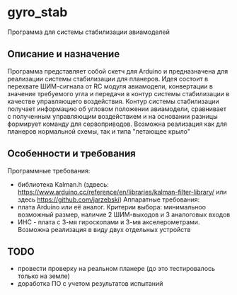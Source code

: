 # gyro_stab
Программа для системы стабилизации авиамоделей
## Описание и назначение
Программа представляет собой скетч для Arduino и предназначена для реализации системы стабилизации для планеров. Идея состоит в перехвате ШИМ-сигнала от RC модуля авиамодели, конвертации в значение требуемого угла и передачи в контур системы стабилизации в качестве управляющего воздействия. Контур системы стабилизации получает информацию об угловом положении авиамодели, сравнивает с полученным управляющим воздействием и на основании разницы формирует команду для сервоприводов. Возможна реализация как для планеров нормальной схемы, так и типа "летающее крыло"
## Особенности и требования
Программные требования:
- библиотека Kalman.h (здвесь: https://www.arduino.cc/reference/en/libraries/kalman-filter-library/ или здесь https://github.com/jarzebski)
Аппаратные требования:
- плата Arduino или её аналог. Критерии выбора: минимальноо возможный размер, наличие 2 ШИМ-выходов и 3 аналоговых входов
- ИНС - плата с 3-мя гироскопами и 3-мя акселерометрами. Возможна реализация в виду двух отдельных устройств
## TODO
- провести проверку на реальном планере (до это тестировалось только на земле)
- доработка ПО с учетом результатов испытаний
